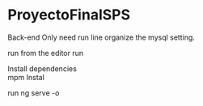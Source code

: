 # ProyectoFinalSPS

Back-end
Only need run line organize the mysql setting.

run from the editor run 




Install dependencies  
mpm Instal

run 
ng serve -o